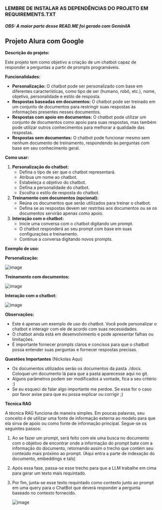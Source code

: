 ### LEMBRE DE INSTALAR AS DEPENDÊNCIAS DO PROJETO EM REQUIREMENTS.TXT
##### OBS: A maior parte desse READ.ME foi gerado com GeminiIA
## Projeto Alura com Google

**Descrição do projeto:**

Este projeto tem como objetivo a criação de um chatbot capaz de responder a perguntas a partir de prompts programáveis. 

**Funcionalidades:**

* **Personalização:** O chatbot pode ser personalizado com base em diferentes características, como tipo de ser (humano, robô, etc.), nome, objetivo, personalidade e estilo de resposta.
* **Respostas baseadas em documentos:** O chatbot pode ser treinado em um conjunto de documentos para restringir suas respostas às informações presentes nesses documentos.
* **Respostas com apoio em documentos:** O chatbot pode utilizar um conjunto de documentos como apoio para suas respostas, mas também pode utilizar outros conhecimentos para melhorar a qualidade das respostas.
* **Respostas sem documentos:** O chatbot pode funcionar mesmo sem nenhum documento de treinamento, respondendo às perguntas com base em seu conhecimento geral.

**Como usar:**

1. **Personalização do chatbot:**
    * Defina o tipo de ser que o chatbot representará.
    * Atribua um nome ao chatbot.
    * Estabeleça o objetivo do chatbot.
    * Defina a personalidade do chatbot.
    * Escolha o estilo de resposta do chatbot.
2. **Treinamento com documentos (opcional):**
    * Reúna os documentos que serão utilizados para treinar o chatbot.
    * Defina se as respostas devem ser restritas aos documentos ou se os documentos servirão apenas como apoio.
3. **Interação com o chatbot:**
    * Inicie uma conversa com o chatbot digitando um prompt.
    * O chatbot responderá ao seu prompt com base em suas configurações e treinamento.
    * Continue a conversa digitando novos prompts.

**Exemplo de uso:**

**Personalização:**

![image](https://github.com/nickolasL13/gemini_ai/assets/76066959/1c10ba41-28e1-46b5-ba95-e255a59aa069)

**Treinamento com documentos:**

![image](https://github.com/nickolasL13/gemini_ai/assets/76066959/d094f306-299d-4e9e-a4bd-03e48060ad72)

**Interação com o chatbot:**

![image](https://github.com/nickolasL13/gemini_ai/assets/76066959/9dc3a981-d2e9-4404-ab05-07c126dc983f)

**Observações:**

* Este é apenas um exemplo de uso do chatbot. Você pode personalizar o chatbot e interagir com ele de acordo com suas necessidades.
* O chatbot ainda está em desenvolvimento e pode apresentar falhas ou limitações.
* É importante fornecer prompts claros e concisos para que o chatbot possa entender suas perguntas e fornecer respostas precisas.

**Questões Importantes** (Nickolas Aqui)

- Os documentos utilizados serão os documentos da pasta ./docs. Coloquei um documento lá para que a pasta aparecesse aqui no git.
- Alguns parâmetros podem ser modificados a vontade, fica a seu critério :)
- Se eu esqueci de falar algo importante me perdoe. Se esse for o caso por favor avise para que eu possa explicar ou corrigir ;)

**Técnica RAG**

A técnica RAG funciona de maneira simples.
Em poucas palavras, seu conceito é de utilizar uma fonte de informação externa ao modelo para que ela sirva de apoio ou como fonte de informação principal.
Segue-se os seguintes passos:
1. Ao se fazer um prompt, será feito com ele uma busca no documento com o objetivo de encontrar onde a informação do prompt bate com a informação do documento, retornando assim o trecho que contém seu conteúdo mais próximo ao prompt. (Aqui entra a parte de indexação do documento, embeddings e tals)
2. Após essa fase, passa-se esse trecho para que a LLM trabalhe em cima para gerar um texto mais requintado.
3. Por fim, junta-se esse texto requintado como contexto junto ao prompt em uma query para o ChatBot que deverá responder a pergunta baseado no contexto fornecido.

   ![image](https://github.com/nickolasL13/gemini_ai/assets/76066959/fc6cf7ad-724e-40ba-88c8-2e9bf8d287aa)
